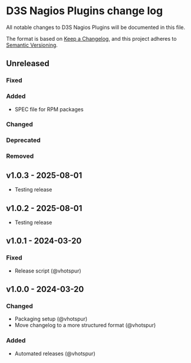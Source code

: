 # D3S Nagios Plugins change log

All notable changes to D3S Nagios Plugins will be documented in this file.

The format is based on [Keep a Changelog](https://keepachangelog.com/en/1.1.0/),
and this project adheres to [Semantic Versioning](https://semver.org/spec/v2.0.0.html).

## Unreleased

### Fixed

### Added

* SPEC file for RPM packages

### Changed

### Deprecated

### Removed

## v1.0.3 - 2025-08-01

* Testing release

## v1.0.2 - 2025-08-01

* Testing release

## v1.0.1 - 2024-03-20

### Fixed

* Release script (@vhotspur)

## v1.0.0 - 2024-03-20

### Changed

* Packaging setup (@vhotspur)
* Move changelog to a more structured format (@vhotspur)

### Added

* Automated releases (@vhotspur)

